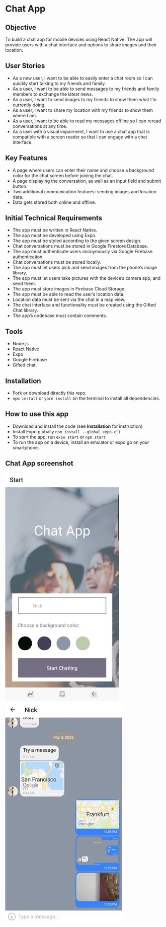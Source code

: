 # Chat App

## Objective 

To build a chat app for mobile devices using React Native. The app will provide users with a chat interface and options to share images and their location. 

## User Stories 
- As a new user, I want to be able to easily enter a chat room so I can quickly start talking to my friends and family. 
- As a user, I want to be able to send messages to my friends and family members to exchange 
the latest news. 
- As a user, I want to send images to my friends to show them what I’m currently doing. 
- As a user, I want to share my location with my friends to show them where I am. 
- As a user, I want to be able to read my messages offline so I can reread conversations at any time. 
- As a user with a visual impairment, I want to use a chat app that is compatible with a screen reader so that I can engage with a chat interface. 

## Key Features
- A page where users can enter their name and choose a background color for the chat screen before joining the chat.
- A page displaying the conversation, as well as an input field and submit button.
- Two additional communication features: sending images and location data.
- Data gets stored both online and offline.

## Initial Technical Requirements 
- The app must be written in React Native. 
- The app must be developed using Expo. 
- The app must be styled according to the given screen design. 
- Chat conversations must be stored in Google Firestore Database. 
- The app must authenticate users anonymously via Google Firebase authentication. 
- Chat conversations must be stored locally. 
- The app must let users pick and send images from the phone’s image library. 
- The app must let users take pictures with the device’s camera app, and send them. 
- The app must store images in Firebase Cloud Storage. 
- The app must be able to read the user’s location data.  
- Location data must be sent via the chat in a map view. 
- The chat interface and functionality must be created using the Gifted Chat library. 
- The app’s codebase must contain comments. 

## Tools
- Node.js
- React Native
- Expo
- Google Firebase
- Gifted chat.

## Installation
- Fork or download directly this repo.
- `npm install` or `yarn install` on the terminal to install all dependencies.

## How to use this app
- Download and install the code (see **Installation** for instruction)
- Install Expo globally `npm install --global expo-cli`
- To start the app, run `expo start` or `npm start`
- To run the app on a device, install an emulator or expo go on your smartphone.

## Chat App screenshot

![Livescreen](assets/Livescreen/Screenshot_Chat_App_1_resize.jpg)
![Livescreen](assets/Livescreen/Screenshot_Chat_App_2_resize.jpg)